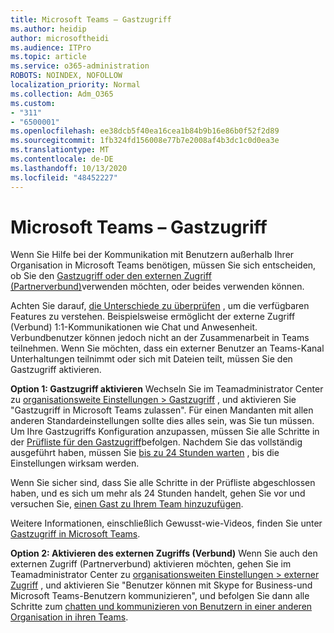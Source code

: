 ```yaml
---
title: Microsoft Teams – Gastzugriff
ms.author: heidip
author: microsoftheidi
ms.audience: ITPro
ms.topic: article
ms.service: o365-administration
ROBOTS: NOINDEX, NOFOLLOW
localization_priority: Normal
ms.collection: Adm_O365
ms.custom:
- "311"
- "6500001"
ms.openlocfilehash: ee38dcb5f40ea16cea1b84b9b16e86b0f52f2d89
ms.sourcegitcommit: 1fb324fd156008e77b7e2008af4b3dc1c0d0ea3e
ms.translationtype: MT
ms.contentlocale: de-DE
ms.lasthandoff: 10/13/2020
ms.locfileid: "48452227"
---
```

# <a name="microsoft-teams---guest-access"></a>Microsoft Teams – Gastzugriff

Wenn Sie Hilfe bei der Kommunikation mit Benutzern außerhalb Ihrer Organisation in Microsoft Teams benötigen, müssen Sie sich entscheiden, ob Sie den [Gastzugriff oder den externen Zugriff (Partnerverbund)](https://docs.microsoft.com/microsoftteams/manage-external-access#external-access-vs-guest-access)verwenden möchten, oder beides verwenden können.

Achten Sie darauf, [die Unterschiede zu überprüfen](https://docs.microsoft.com/microsoftteams/manage-external-access#external-access-vs-guest-access) , um die verfügbaren Features zu verstehen.  Beispielsweise ermöglicht der externe Zugriff (Verbund) 1:1-Kommunikationen wie Chat und Anwesenheit.  Verbundbenutzer können jedoch nicht an der Zusammenarbeit in Teams teilnehmen.  Wenn Sie möchten, dass ein externer Benutzer an Teams-Kanal Unterhaltungen teilnimmt oder sich mit Dateien teilt, müssen Sie den Gastzugriff aktivieren.

**Option 1: Gastzugriff aktivieren** Wechseln Sie im Teamadministrator Center zu [organisationsweite Einstellungen > Gastzugriff](https://admin.teams.microsoft.com/company-wide-settings/guest-configuration) , und aktivieren Sie "Gastzugriff in Microsoft Teams zulassen".  Für einen Mandanten mit allen anderen Standardeinstellungen sollte dies alles sein, was Sie tun müssen.  Um Ihre Gastzugriffs Konfiguration anzupassen, müssen Sie alle Schritte in der [Prüfliste für den Gastzugriff](https://docs.microsoft.com/microsoftteams/guest-access-checklist)befolgen. Nachdem Sie das vollständig ausgeführt haben, müssen Sie [bis zu 24 Stunden warten](https://docs.microsoft.com/microsoftteams/manage-guests#guest-access-latencies) , bis die Einstellungen wirksam werden.

Wenn Sie sicher sind, dass Sie alle Schritte in der Prüfliste abgeschlossen haben, und es sich um mehr als 24 Stunden handelt, gehen Sie vor und versuchen Sie, [einen Gast zu Ihrem Team hinzuzufügen](https://support.office.com/article/add-guests-to-a-team-in-teams-fccb4fa6-f864-4508-bdde-256e7384a14f#ID0EAABAAA=Desktop).

Weitere Informationen, einschließlich Gewusst-wie-Videos, finden Sie unter [Gastzugriff in Microsoft Teams](https://docs.microsoft.com/microsoftteams/guest-access).

**Option 2: Aktivieren des externen Zugriffs (Verbund)** Wenn Sie auch den externen Zugriff (Partnerverbund) aktivieren möchten, gehen Sie im Teamadministrator Center zu [organisationsweiten Einstellungen > externer Zugriff](https://admin.teams.microsoft.com/company-wide-settings/external-communications) , und aktivieren Sie "Benutzer können mit Skype for Business-und Microsoft Teams-Benutzern kommunizieren", und befolgen Sie dann alle Schritte zum [chatten und kommunizieren von Benutzern in einer anderen Organisation in ihren Teams](https://docs.microsoft.com/microsoftteams/manage-external-access#let-your-teams-users-chat-and-communicate-with-users-in-another-organization).

